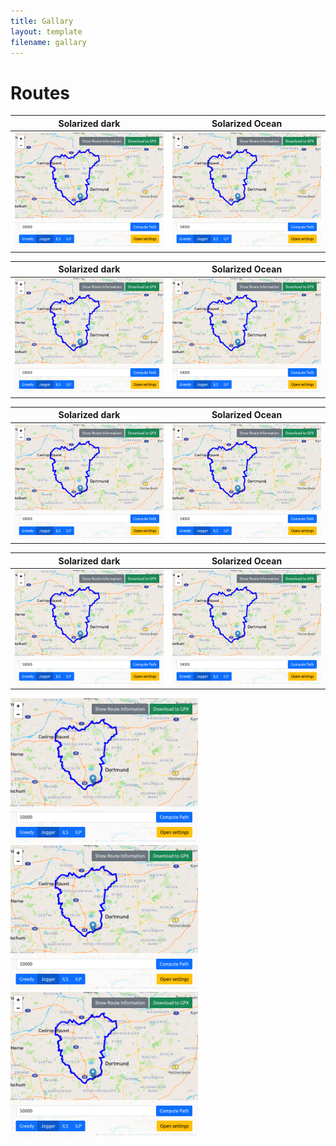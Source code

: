 ```yaml
---
title: Gallary
layout: template
filename: gallary
--- 
```


# Routes

Solarized dark             |  Solarized Ocean
:-------------------------:|:-------------------------:
![](figs/UIroute.png)  |  ![](figs/UIroute.png)

Solarized dark             |  Solarized Ocean
:-------------------------:|:-------------------------:
![](figs/UIroute.png)  |  ![](figs/UIroute.png)

Solarized dark             |  Solarized Ocean
:-------------------------:|:-------------------------:
![](figs/UIroute.png)  |  ![](figs/UIroute.png)

Solarized dark             |  Solarized Ocean
:-------------------------:|:-------------------------:
![](figs/UIroute.png)  |  ![](figs/UIroute.png)

<p float="left">
  <img src="figs/UIroute.png" width="300" />
  <img src="figs/UIroute.png" width="300" /> 
  <img src="figs/UIroute.png" width="300" />
</p>

